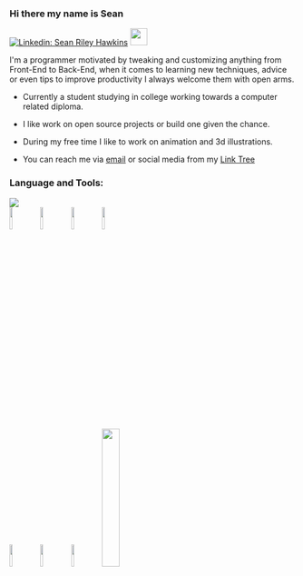 ### Hi there my name is Sean

[![Linkedin: Sean Riley Hawkins](https://img.shields.io/badge/-SeanRileyHawkins-blue?style=flat-square&logo=Linkedin&logoColor=white&link=https://www.linkedin.com/in/sean-riley-hawkins-253ab81a2/)](https://www.linkedin.com/in/sean-riley-hawkins-253ab81a2/) <img src="https://raw.githubusercontent.com/MartinHeinz/MartinHeinz/master/wave.gif" width="30px">

I'm a programmer motivated by tweaking and customizing anything from Front-End to Back-End, when it comes to learning new techniques, advice or even tips to improve productivity I always welcome them with open arms.

* Currently a student studying in college working towards a computer related diploma.
* I like work on open source projects or build one given the chance.
* During my free time I like to work on animation and 3d illustrations.

* You can reach me via [email](mailto:rileyhawk249@gmail.com) or social media from my [Link Tree](https://linktr.ee/seanrileyhawkins)
<!--
### My Github Stats
![Sean's GitHub stats](https://github-readme-stats.vercel.app/api?username=rileyhawk1417&count_private=true)
-->
### Language and Tools:
<p>

<img src="https://github-readme-stats.vercel.app/api/top-langs/?username=rileyhawk1417&theme=radical&show_icons=true&layout=compact" />
<br />
  <!-- Your languages and tools. Be careful with the alignment. 
  You can use this sites to get logos: https://www.vectorlogo.zone or https://simpleicons.org/
Will uncomment some skills when Am confident to learn them
  -->
   <img width="10%" src="https://www.vectorlogo.zone/logos/java/java-ar21.svg">
   <img width="10%" src="https://www.vectorlogo.zone/logos/git-scm/git-scm-ar21.svg">

   <img width="10%" src="https://www.vectorlogo.zone/logos/javascript/javascript-ar21.svg">
   <!-- <br /> -->




   <!-- <br /> -->
   <img width="10%" src="https://www.vectorlogo.zone/logos/w3_html5/w3_html5-ar21.svg">



   <!-- <br /> -->
<!--   <img width="10%" src="https://www.vectorlogo.zone/logos/nodejs/nodejs-ar21.svg"> -->



   <br />
   <img width="10%" src="https://www.vectorlogo.zone/logos/netlifyapp_watercss/netlifyapp_watercss-ar21.svg">
   <!-- <br> -->
   <img width="10%" src="https://www.vectorlogo.zone/logos/sass-lang/sass-lang-ar21.svg" >
    <!-- <br> -->
    <img width="10%" src="https://www.vectorlogo.zone/logos/gnu_bash/gnu_bash-official.svg" >
    <img width="25%" src="https://www.vectorlogo.zone/logos/postgresql/postgresql-horizontal.svg" >
</p> 
